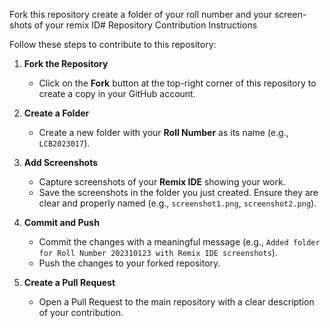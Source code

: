 Fork this repository create a folder of your roll number and your screen-shots of your remix ID# Repository Contribution Instructions  

Follow these steps to contribute to this repository:  

1. **Fork the Repository**  
   - Click on the **Fork** button at the top-right corner of this repository to create a copy in your GitHub account.  

2. **Create a Folder**  
   - Create a new folder with your **Roll Number** as its name (e.g., `LCB2023017`).  

3. **Add Screenshots**  
   - Capture screenshots of your **Remix IDE** showing your work.  
   - Save the screenshots in the folder you just created. Ensure they are clear and properly named (e.g., `screenshot1.png`, `screenshot2.png`).  

4. **Commit and Push**  
   - Commit the changes with a meaningful message (e.g., `Added folder for Roll Number 202310123 with Remix IDE screenshots`).  
   - Push the changes to your forked repository.  

5. **Create a Pull Request**  
   - Open a Pull Request to the main repository with a clear description of your contribution.  

